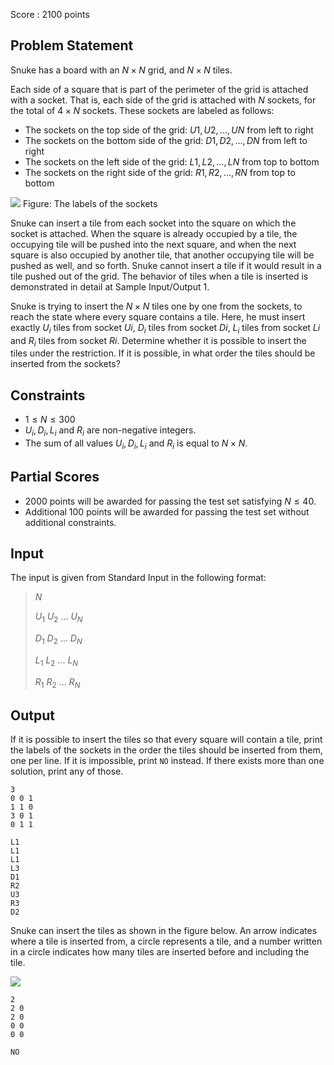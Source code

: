 Score : $2100$ points

## Problem Statement

Snuke has a board with an $N \times N$ grid, and $N \times N$ tiles.

Each side of a square that is part of the perimeter of the grid is attached with a socket.
That is, each side of the grid is attached with $N$ sockets, for the total of $4 \times N$ sockets.
These sockets are labeled as follows:

- The sockets on the top side of the grid: $U1, U2, ..., UN$ from left to right
- The sockets on the bottom side of the grid: $D1, D2, ..., DN$ from left to right
- The sockets on the left side of the grid: $L1, L2, ..., LN$ from top to bottom
- The sockets on the right side of the grid: $R1, R2, ..., RN$ from top to bottom

![](https://atcoder.jp/img/code-festival-2016-final/916ffede6e718801d689f189e658a9bb.png)
Figure: The labels of the sockets

Snuke can insert a tile from each socket into the square on which the socket is attached.
When the square is already occupied by a tile, the occupying tile will be pushed into the next square, and when the next square is also occupied by another tile, that another occupying tile will be pushed as well, and so forth.
Snuke cannot insert a tile if it would result in a tile pushed out of the grid.
The behavior of tiles when a tile is inserted is demonstrated in detail at Sample Input/Output $1$.

Snuke is trying to insert the $N \times N$ tiles one by one from the sockets, to reach the state where every square contains a tile.
Here, he must insert exactly $U_i$ tiles from socket $Ui$, $D_i$ tiles from socket $Di$, $L_i$ tiles from socket $Li$ and $R_i$ tiles from socket $Ri$.
Determine whether it is possible to insert the tiles under the restriction. If it is possible, in what order the tiles should be inserted from the sockets?

## Constraints

- $1 \leq N \leq 300$
- $U_i,D_i,L_i$ and $R_i$ are non-negative integers.
- The sum of all values $U_i,D_i,L_i$ and $R_i$ is equal to $N \times N$.

## Partial Scores

- $2000$ points will be awarded for passing the test set satisfying $N \leq 40$.
- Additional $100$ points will be awarded for passing the test set without additional constraints.

## Input

The input is given from Standard Input in the following format:

> $N$
> 
> $U_1$ $U_2$ $...$ $U_N$
> 
> $D_1$ $D_2$ $...$ $D_N$
> 
> $L_1$ $L_2$ $...$ $L_N$
> 
> $R_1$ $R_2$ $...$ $R_N$

## Output

If it is possible to insert the tiles so that every square will contain a tile, print the labels of the sockets in the order the tiles should be inserted from them, one per line. If it is impossible, print `NO` instead. If there exists more than one solution, print any of those.

```input1
3
0 0 1
1 1 0
3 0 1
0 1 1
```

```output1
L1
L1
L1
L3
D1
R2
U3
R3
D2
```

Snuke can insert the tiles as shown in the figure below. An arrow indicates where a tile is inserted from, a circle represents a tile, and a number written in a circle indicates how many tiles are inserted before and including the tile.

![](https://atcoder.jp/img/code-festival-2016-final/252110b5818dc7d972f77d90f99cb8cb.png)

```input2
2
2 0
2 0
0 0
0 0
```

```output2
NO
```
